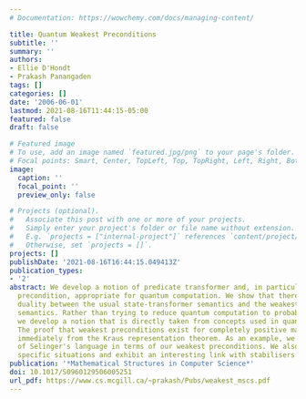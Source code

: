 ```yaml
---
# Documentation: https://wowchemy.com/docs/managing-content/

title: Quantum Weakest Preconditions
subtitle: ''
summary: ''
authors:
- Ellie D'Hondt
- Prakash Panangaden
tags: []
categories: []
date: '2006-06-01'
lastmod: 2021-08-16T11:44:15-05:00
featured: false
draft: false

# Featured image
# To use, add an image named `featured.jpg/png` to your page's folder.
# Focal points: Smart, Center, TopLeft, Top, TopRight, Left, Right, BottomLeft, Bottom, BottomRight.
image:
  caption: ''
  focal_point: ''
  preview_only: false

# Projects (optional).
#   Associate this post with one or more of your projects.
#   Simply enter your project's folder or file name without extension.
#   E.g. `projects = ["internal-project"]` references `content/project/deep-learning/index.md`.
#   Otherwise, set `projects = []`.
projects: []
publishDate: '2021-08-16T16:44:15.049413Z'
publication_types:
- '2'
abstract: We develop a notion of predicate transformer and, in particular, the weakest
  precondition, appropriate for quantum computation. We show that there is a Stone-type
  duality between the usual state-transformer semantics and the weakest precondition
  semantics. Rather than trying to reduce quantum computation to probabilistic programming,
  we develop a notion that is directly taken from concepts used in quantum computation.
  The proof that weakest preconditions exist for completely positive maps follows
  immediately from the Kraus representation theorem. As an example, we give the semantics
  of Selinger's language in terms of our weakest preconditions. We also cover some
  specific situations and exhibit an interesting link with stabilisers.
publication: '*Mathematical Structures in Computer Science*'
doi: 10.1017/S0960129506005251
url_pdf: https://www.cs.mcgill.ca/~prakash/Pubs/weakest_mscs.pdf
---
```


